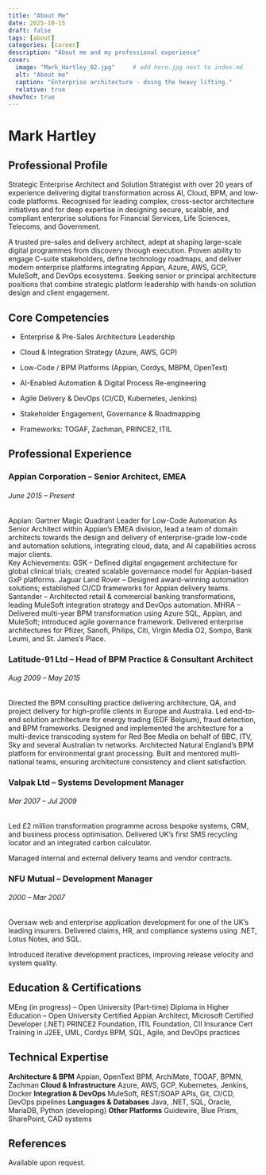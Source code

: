 ```yaml
---
title: "About Me"
date: 2025-10-15
draft: false
tags: [about]
categories: [career]
description: "About me and my professional experience"
cover:
  image: "Mark_Hartley_02.jpg"     # add hero.jpg next to index.md
  alt: "About me"
  caption: "Enterprise architecture - doing the heavy lifting."
  relative: true
showToc: true
---
```

# Mark Hartley

## Professional Profile
Strategic Enterprise Architect and Solution Strategist with over 20 years of experience delivering digital transformation across AI, Cloud, BPM, and low-code platforms. Recognised for leading complex, cross-sector architecture initiatives and for deep expertise in designing secure, scalable, and compliant enterprise solutions for Financial Services, Life Sciences, Telecoms, and Government.

A trusted pre-sales and delivery architect, adept at shaping large-scale digital programmes from discovery through execution. Proven ability to engage C-suite stakeholders, define technology roadmaps, and deliver modern enterprise platforms integrating Appian, Azure, AWS, GCP, MuleSoft, and DevOps ecosystems.
Seeking senior or principal architecture positions that combine strategic platform leadership with hands-on solution design and client engagement.

## Core Competencies
 - Enterprise & Pre-Sales Architecture Leadership

 - Cloud & Integration Strategy (Azure, AWS, GCP)

 - Low-Code / BPM Platforms (Appian, Cordys, MBPM, OpenText)

 - AI-Enabled Automation & Digital Process Re-engineering

 - Agile Delivery & DevOps (CI/CD, Kubernetes, Jenkins)

 - Stakeholder Engagement, Governance & Roadmapping

 - Frameworks: TOGAF, Zachman, PRINCE2, ITIL

## Professional Experience
### Appian Corporation – Senior Architect, EMEA
###### June 2015 – Present
 Appian: Gartner Magic Quadrant Leader for Low-Code Automation
As Senior Architect within Appian’s EMEA division, lead a team of domain architects towards the design and delivery of enterprise-grade low-code and automation solutions, integrating cloud, data, and AI capabilities across major clients.  
Key Achievements:
GSK – Defined digital engagement architecture for global clinical trials; created scalable governance model for Appian-based GxP platforms.
Jaguar Land Rover – Designed award-winning automation solutions; established CI/CD frameworks for Appian delivery teams.
Santander – Architected retail & commercial banking transformations, leading MuleSoft integration strategy and DevOps automation.
MHRA – Delivered multi-year BPM transformation using Azure SQL, Appian, and MuleSoft; introduced agile governance framework.
Delivered enterprise architectures for Pfizer, Sanofi, Philips, Citi, Virgin Media O2, Sompo, Bank Leumi, and St. James’s Place.

### Latitude-91 Ltd – Head of BPM Practice & Consultant Architect
###### Aug 2009 – May 2015
Directed the BPM consulting practice delivering architecture, QA, and project delivery for high-profile clients in Europe and Australia.
Led end-to-end solution architecture for energy trading (EDF Belgium), fraud detection, and BPM frameworks.
Designed and implemented the architecture for a multi-device transcoding system for Red Bee Media on behalf of BBC, ITV, Sky and several Australian tv networks.
Architected Natural England’s BPM platform for environmental grant processing.
Built and mentored multi-national teams, ensuring architecture consistency and client satisfaction.



### Valpak Ltd – Systems Development Manager
###### Mar 2007 – Jul 2009
 Led £2 million transformation programme across bespoke systems, CRM, and business process optimisation.
Delivered UK’s first SMS recycling locator and an integrated carbon calculator.

Managed internal and external delivery teams and vendor contracts.

### NFU Mutual – Development Manager
###### 2000 – Mar 2007
 Oversaw web and enterprise application development for one of the UK’s leading insurers.
Delivered claims, HR, and compliance systems using .NET, Lotus Notes, and SQL.


Introduced iterative development practices, improving release velocity and system quality.

## Education & Certifications
MEng (in progress) – Open University (Part-time)
Diploma in Higher Education – Open University
Certified Appian Architect, Microsoft Certified Developer (.NET)
PRINCE2 Foundation, ITIL Foundation, CII Insurance Cert
Training in J2EE, UML, Cordys BPM, SQL, Agile, and DevOps practices


## Technical Expertise
**Architecture & BPM**
Appian, OpenText BPM, ArchiMate, TOGAF, BPMN, Zachman
**Cloud & Infrastructure**
Azure, AWS, GCP, Kubernetes, Jenkins, Docker
**Integration & DevOps**
MuleSoft, REST/SOAP APIs, Git, CI/CD, DevOps pipelines
**Languages & Databases**
Java, .NET, SQL, Oracle, MariaDB, Python (developing)
**Other Platforms**
Guidewire, Blue Prism, SharePoint, CAD systems

## References
Available upon request.